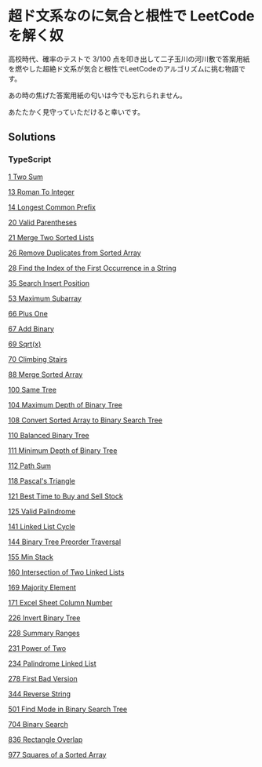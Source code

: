 # 超ド文系なのに気合と根性で LeetCode を解く奴
  高校時代、確率のテストで 3/100 点を叩き出して二子玉川の河川敷で答案用紙を燃やした超絶ド文系が気合と根性でLeetCodeのアルゴリズムに挑む物語です。

  あの時の焦げた答案用紙の匂いは今でも忘れられません。

  あたたかく見守っていただけると幸いです。

  ## Solutions
  ### TypeScript
[1 Two Sum](/TypeScript/1_Two_Sum/)

[13 Roman To Integer](/TypeScript/13_Roman_To_Integer/)

[14 Longest Common Prefix](/TypeScript/14_Longest_Common_Prefix/)

[20 Valid Parentheses](/TypeScript/20_Valid_Parentheses/)

[21 Merge Two Sorted Lists](/TypeScript/21_Merge_Two_Sorted_Lists/)

[26 Remove Duplicates from Sorted Array](/TypeScript/26_Remove_Duplicates_from_Sorted_Array/)

[28 Find the Index of the First Occurrence in a String](/TypeScript/28_Find_the_Index_of_the_First_Occurrence_in_a_String/)

[35 Search Insert Position](/TypeScript/35_Search_Insert_Position/)

[53 Maximum Subarray](/TypeScript/53_Maximum_Subarray/)

[66 Plus One](/TypeScript/66_Plus_One/)

[67 Add Binary](/TypeScript/67_Add_Binary/)

[69 Sqrt(x)](/TypeScript/69_Sqrt(x)/)

[70 Climbing Stairs](/TypeScript/70_Climbing_Stairs/)

[88 Merge Sorted Array](/TypeScript/88_Merge_Sorted_Array/)

[100 Same Tree](/TypeScript/100_Same_Tree/)

[104 Maximum Depth of Binary Tree](/TypeScript/104_Maximum_Depth_of_Binary_Tree/)

[108 Convert Sorted Array to Binary Search Tree](/TypeScript/108_Convert_Sorted_Array_to_Binary_Search_Tree/)

[110 Balanced Binary Tree](/TypeScript/110_Balanced_Binary_Tree/)

[111 Minimum Depth of Binary Tree](/TypeScript/111_Minimum_Depth_of_Binary_Tree/)

[112 Path Sum](/TypeScript/112_Path_Sum/)

[118 Pascal's Triangle](/TypeScript/118_Pascal's_Triangle/)

[121 Best Time to Buy and Sell Stock](/TypeScript/121_Best_Time_to_Buy_and_Sell_Stock/)

[125 Valid Palindrome](/TypeScript/125_Valid_Palindrome/)

[141 Linked List Cycle](/TypeScript/141_Linked_List_Cycle/)

[144 Binary Tree Preorder Traversal](/TypeScript/144_Binary_Tree_Preorder_Traversal/)

[155 Min Stack](/TypeScript/155_Min_Stack/)

[160 Intersection of Two Linked Lists](/TypeScript/160_Intersection_of_Two_Linked_Lists/)

[169 Majority Element](/TypeScript/169_Majority_Element/)

[171 Excel Sheet Column Number](/TypeScript/171_Excel_Sheet_Column_Number/)

[226 Invert Binary Tree](/TypeScript/226_Invert_Binary_Tree/)

[228 Summary Ranges](/TypeScript/228_Summary_Ranges/)

[231 Power of Two](/TypeScript/231_Power_of_Two/)

[234 Palindrome Linked List](/TypeScript/234_Palindrome_Linked_List/)

[278 First Bad Version](/TypeScript/278_First_Bad_Version/)

[344 Reverse String](/TypeScript/344_Reverse_String/)

[501 Find Mode in Binary Search Tree](/TypeScript/501_Find_Mode_in_Binary_Search_Tree/)

[704 Binary Search](/TypeScript/704_Binary_Search/)

[836 Rectangle Overlap](/TypeScript/836_Rectangle_Overlap/)

[977 Squares of a Sorted Array](/TypeScript/977_Squares_of_a_Sorted_Array/)


  